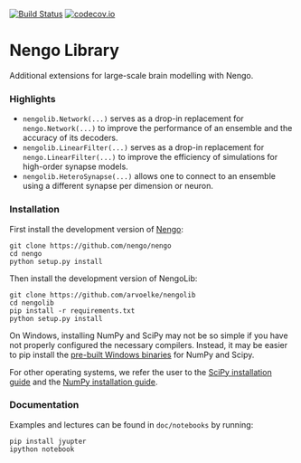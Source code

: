 [![Build Status](https://travis-ci.org/arvoelke/nengolib.svg?branch=master)](https://travis-ci.org/arvoelke/nengolib) [![codecov.io](https://codecov.io/github/arvoelke/nengolib/coverage.svg?branch=master)](https://codecov.io/github/arvoelke/nengolib?branch=master)

# Nengo Library
Additional extensions for large-scale brain modelling with Nengo.

### Highlights
 - `nengolib.Network(...)` serves as a drop-in replacement for `nengo.Network(...)` to improve the performance of an ensemble and the accuracy of its decoders.
 - `nengolib.LinearFilter(...)` serves as a drop-in replacement for `nengo.LinearFilter(...)` to improve the efficiency of simulations for high-order synapse models.
 - `nengolib.HeteroSynapse(...)` allows one to connect to an ensemble using a different synapse per dimension or neuron.

### Installation

First install the development version of [Nengo](https://github.com/nengo/nengo):
```
git clone https://github.com/nengo/nengo
cd nengo
python setup.py install
```

Then install the development version of NengoLib:
```
git clone https://github.com/arvoelke/nengolib
cd nengolib
pip install -r requirements.txt
python setup.py install
```

On Windows, installing NumPy and SciPy may not be so simple if you have not properly configured the necessary compilers. Instead, it may be easier to pip install the [pre-built Windows binaries](http://www.lfd.uci.edu/~gohlke/pythonlibs/) for NumPy and Scipy.

For other operating systems, we refer the user to the [SciPy installation guide](http://www.scipy.org/install.html) and the [NumPy installation guide](http://docs.scipy.org/doc/numpy-1.10.1/user/install.html).

### Documentation

Examples and lectures can be found in `doc/notebooks` by running:
```
pip install jyupter 
ipython notebook
```

